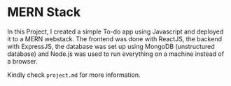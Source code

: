 # MERN Stack

In this Project, I created a simple To-do app using Javascript and deployed it to a MERN webstack. The frontend was done with ReactJS, the backend with ExpressJS, the database was set up using MongoDB (unstructured database) and Node.js was used to run everything on a machine instead of a browser.

Kindly check `project.md` for more information.
